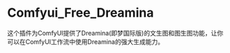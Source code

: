 # Comfyui_Free_Dreamina
这个插件为ComfyUI提供了Dreamina(即梦国际版)的文生图和图生图功能，让你可以在ComfyUI工作流中使用Dreamina的强大生成能力。
